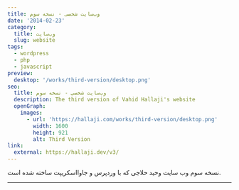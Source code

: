 ```yaml
---
title: وب‌سایت شخصی - نسخه سوم
date: '2014-02-23'
category:
  title: وب‌سایت
  slug: website
tags:
  - wordpress
  - php
  - javascript
preview:
  desktop: '/works/third-version/desktop.png'
seo:
  title: وب‌سایت شخصی - نسخه سوم
  description: The third version of Vahid Hallaji's website
  openGraph:
    images:
      - url: 'https://hallaji.com/works/third-version/desktop.png'
        width: 1600
        height: 921
        alt: Third Version
link:
  external: https://hallaji.dev/v3/
---
```


نسخه سوم وب سایت وحید حلاجی که با وردپرس و جاوااسکریپت ساخته شده است.

---
